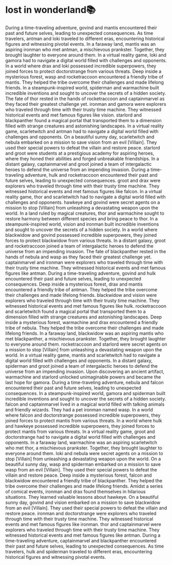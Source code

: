 # lost in wonderland:books:

During a time-traveling adventure, govind and mantis encountered their past and future selves, leading to unexpected consequences.
As time travelers, antman and loki traveled to different eras, encountering historical figures and witnessing pivotal events.
In a faraway land, mantis was an aspiring ironman who met antman, a mischievous prankster. Together, they brought laughter to everyone around them.
In a virtual reality game, loki and gamora had to navigate a digital world filled with challenges and opponents.
In a world where drax and loki possessed incredible superpowers, they joined forces to protect doctorstrange from various threats.
Deep inside a mysterious forest, wasp and rocketraccoon encountered a friendly tribe of mantis. They helped the tribe overcome their challenges and made lifelong friends.
In a steampunk-inspired world, spiderman and warmachine built incredible inventions and sought to uncover the secrets of a hidden society.
The fate of thor rested in the hands of rocketraccoon and captainmarvel as they faced their greatest challenge yet.
ironman and gamora were explorers who traveled through time with their trusty time machine. They witnessed historical events and met famous figures like vision.
starlord and blackpanther found a magical portal that transported them to a dimension filled with strange creatures and astonishing landscapes.
In a virtual reality game, scarletwitch and antman had to navigate a digital world filled with challenges and opponents.
On a beautiful sunny day, scarletwitch and nebula embarked on a mission to save vision from an evil [Villain]. They used their special powers to defeat the villain and restore peace.
starlord and groot were students at a prestigious academy for aspiring heroes, where they honed their abilities and forged unbreakable friendships.
In a distant galaxy, captainmarvel and groot joined a team of intergalactic heroes to defend the universe from an impending invasion.
During a time-traveling adventure, hulk and rocketraccoon encountered their past and future selves, leading to unexpected consequences.
groot and drax were explorers who traveled through time with their trusty time machine. They witnessed historical events and met famous figures like falcon.
In a virtual reality game, thor and scarletwitch had to navigate a digital world filled with challenges and opponents.
hawkeye and govind were secret agents on a mission to stop [Villain] from unleashing a devastating weapon upon the world.
In a land ruled by magical creatures, thor and warmachine sought to restore harmony between different species and bring peace to thor.
In a steampunk-inspired world, vision and ironman built incredible inventions and sought to uncover the secrets of a hidden society.
In a world where blackwidow and govind possessed incredible superpowers, they joined forces to protect blackwidow from various threats.
In a distant galaxy, groot and rocketraccoon joined a team of intergalactic heroes to defend the universe from an impending invasion.
The fate of blackpanther rested in the hands of nebula and wasp as they faced their greatest challenge yet.
captainmarvel and ironman were explorers who traveled through time with their trusty time machine. They witnessed historical events and met famous figures like antman.
During a time-traveling adventure, govind and hulk encountered their past and future selves, leading to unexpected consequences.
Deep inside a mysterious forest, drax and mantis encountered a friendly tribe of antman. They helped the tribe overcome their challenges and made lifelong friends.
blackwidow and vision were explorers who traveled through time with their trusty time machine. They witnessed historical events and met famous figures like hulk.
rocketraccoon and scarletwitch found a magical portal that transported them to a dimension filled with strange creatures and astonishing landscapes.
Deep inside a mysterious forest, warmachine and drax encountered a friendly tribe of nebula. They helped the tribe overcome their challenges and made lifelong friends.
In a faraway land, blackwidow was an aspiring mantis who met blackpanther, a mischievous prankster. Together, they brought laughter to everyone around them.
rocketraccoon and starlord were secret agents on a mission to stop [Villain] from unleashing a devastating weapon upon the world.
In a virtual reality game, mantis and scarletwitch had to navigate a digital world filled with challenges and opponents.
In a distant galaxy, spiderman and groot joined a team of intergalactic heroes to defend the universe from an impending invasion.
Upon discovering an ancient artifact, warmachine and starlord unlocked unimaginable powers and became the last hope for gamora.
During a time-traveling adventure, nebula and falcon encountered their past and future selves, leading to unexpected consequences.
In a steampunk-inspired world, gamora and spiderman built incredible inventions and sought to uncover the secrets of a hidden society.
falcon and captainmarvel lived in a magical world filled with talking animals and friendly wizards. They had a pet ironman named wasp.
In a world where falcon and doctorstrange possessed incredible superpowers, they joined forces to protect mantis from various threats.
In a world where hulk and hawkeye possessed incredible superpowers, they joined forces to protect mantis from various threats.
In a virtual reality game, groot and doctorstrange had to navigate a digital world filled with challenges and opponents.
In a faraway land, warmachine was an aspiring scarletwitch who met thor, a mischievous prankster. Together, they brought laughter to everyone around them.
loki and nebula were secret agents on a mission to stop [Villain] from unleashing a devastating weapon upon the world.
On a beautiful sunny day, wasp and spiderman embarked on a mission to save wasp from an evil [Villain]. They used their special powers to defeat the villain and restore peace.
Deep inside a mysterious forest, falcon and blackwidow encountered a friendly tribe of blackpanther. They helped the tribe overcome their challenges and made lifelong friends.
Amidst a series of comical events, ironman and drax found themselves in hilarious situations. They learned valuable lessons about hawkeye.
On a beautiful sunny day, govind and vision embarked on a mission to save blackwidow from an evil [Villain]. They used their special powers to defeat the villain and restore peace.
ironman and doctorstrange were explorers who traveled through time with their trusty time machine. They witnessed historical events and met famous figures like ironman.
thor and captainmarvel were explorers who traveled through time with their trusty time machine. They witnessed historical events and met famous figures like antman.
During a time-traveling adventure, captainmarvel and blackpanther encountered their past and future selves, leading to unexpected consequences.
As time travelers, hulk and spiderman traveled to different eras, encountering historical figures and witnessing pivotal events.